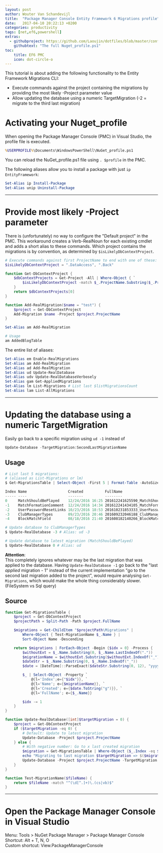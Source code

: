 ```yaml
---
layout: post
author: Wouter Van Schandevijl
title:  "Package Manager Console Entity Framework 6 Migrations profile"
date:   2017-04-10 20:22:13 +0200
categories: productivity
tags: [net,ef6,powershell]
extras:
  - githubproject: https://github.com/Laoujin/dotfiles/blob/master/config/shells/NuGet_profile.ps1
    githubtext: "The full Nuget_profile.ps1"
toc:
    title: EF6 PMC
    icon: dot-circle-o
---
```


This tutorial is about adding the following functionality to the Entity Framework Migrations CLI:  
- Execute commands against the project containing the migrations by providing the most likely -Project parameter value
- Allow updating the database using a numeric TargetMigration (-2 = migrate to the third last migration)

<!--more-->





# Activating your Nuget_profile

When opening the Package Manager Console (PMC) in Visual Studio, the profile file is executed.

```cmd
%USERPROFILE%\Documents\WindowsPowerShell\NuGet_profile.ps1
```

You can reload the NuGet_profile.ps1 file using `. $profile` in the PMC.

The following aliases allow you to install a package with just `ip EntityFramework`:  
```powershell
Set-Alias ip Install-Package
Set-Alias unip Uninstall-Package
```


* * *


# Provide most likely -Project parameter

There is (unfortunately) no way to configure the "Default project" in the PMC. This workaround creates a Verb-RealNoun
for each existing cmdlet and adds a short alias to these commands. Which project contains the migrations is by convention,
as determined by `$isLikelyDbContextProject`.

```powershell
# Execute commands against first ProjectName to end with one of these:
$isLikelyDbContextProject = ".DataAccess", ".Back"

function Get-DbContextProject {
	$dbContextProjects = Get-Project -All | Where-Object { `
		$isLikelyDbContextProject -match $_.ProjectName.Substring($_.ProjectName.LastIndexOf(".")) `
	}
	return $dbContextProjects[0]
}

function Add-RealMigration($name = "test") {
	$project = Get-DbContextProject
	Add-Migration $name -Project $project.ProjectName
}

Set-Alias am Add-RealMigration

# Usage
am AddedBlogTable
```

The entire list of aliases:  
```powershell
Set-Alias em Enable-RealMigrations
Set-Alias am Add-RealMigration
Set-Alias ad Add-RealMigration
Set-Alias ud Update-RealDatabase
Set-Alias udv Update-RealDatabaseVerbosely
Set-Alias gam Get-AppliedMigrations
Set-Alias lm List-Migrations # List last $listMigrationsCount
Set-Alias lam List-AllMigrations
```


* * *


# Updating the database using a numeric TargetMigration

Easily go back to a specific migration using `ud -1` instead of
```powershell
Update-Database -TargetMigration:SecondLastMigrationName
```

## Usage
```powershell
# List last 5 migrations:
# (aliased as List-Migrations or lm)
$ Get-MigrationsTable | Select-Object -First 5 | Format-Table -AutoSize

Index Name                   Created          FullName  
----- ----                   -------          --------  
0     MatchShouldBePlayed    12/24/2016 16:25 201612241625590_MatchShouldBePlayed.cs  
-1    MatchFormationComment  12/24/2016 14:34 201612241434105_MatchFormationComment.cs  
-2    UserPasswordResetLinks 10/23/2016 18:53 201610231853333_UserPasswordResetLinks.cs  
-3    ClubManagerTypes       09/23/2016 20:46 201609232046188_ClubManagerTypes.cs  
-4    BlockMatchField        08/18/2016 21:40 201608182140266_BlockMatchField.cs  

# Update database to ClubManagerTypes
$ Update-RealDatabase -3 # Alias: ud -3

# Update database to latest migration (MatchShouldBePlayed)
$ Update-RealDatabase 0 # Alias: ud
```

**Attention**:  
This completely ignores whatever may be the last migration that was applied to the database.
Having `Update-RealDatabase -1` go back to the "last *applied* migration - 1" instead of the current implementation
"go to the second last migration added to the project", would require analysing `Get-Migrations`, which would make the whole
thing considerably slower. (FileSystem vs Sql query)

## Source
```powershell
function Get-MigrationsTable {
	$project = Get-DbContextProject
	$projectPath = Split-Path -Path $project.FullName

	$migrations = Get-ChildItem "$projectPath\Migrations" |
		Where-Object { Test-MigrationName $_.Name } |
		Sort-Object Name -Descending

	return $migrations | ForEach-Object -Begin {$idx = 0} -Process {
		$withoutExt = $_.Name.Substring(0, $_.Name.LastIndexOf("."))
		$migrationName = $withoutExt.Substring($withoutExt.IndexOf("_") + 1)
		$dateStr = $_.Name.Substring(0, $_.Name.IndexOf("_"))
		$date = [DateTime]::ParseExact($dateStr.Substring(0, 12), "yyyyMMddHHmm", $null)

		$_ | Select-Object -Property `
			@{l='Index';e={"$idx"}}, `
			@{l='Name'; e={$migrationName}}, `
			@{l='Created'; e={$date.ToString("g")}}, `
			@{l='FullName'; e={$_.Name}}

		$idx -= 1
	}
}

function Update-RealDatabase([int]$targetMigration = 0) {
	$project = Get-DbContextProject
	if ($targetMigration -eq 0) {
		# Default: Update to latest migration
		Update-Database -Project $project.ProjectName
	} else {
		# With negative number: Go to x last created migration
		$migration = Get-MigrationsTable | Where-Object {$_.Index -eq $targetMigration}
		echo "Migrating to last migration $targetMigration => $($migration.name)"
		Update-Database -Project $project.ProjectName -TargetMigration $migration.name
	}
}

function Test-MigrationName($fileName) {
	return $fileName -match "^(\d[^.]+)\.(cs|vb)$"
}
```


* * *


# Open the Package Manager Console in Visual Studio

Menu: Tools > NuGet Package Manager > Package Manager Console  
Shortcut: Alt + T, N, O  
Custom shortcut: View.PackageManagerConsole  

